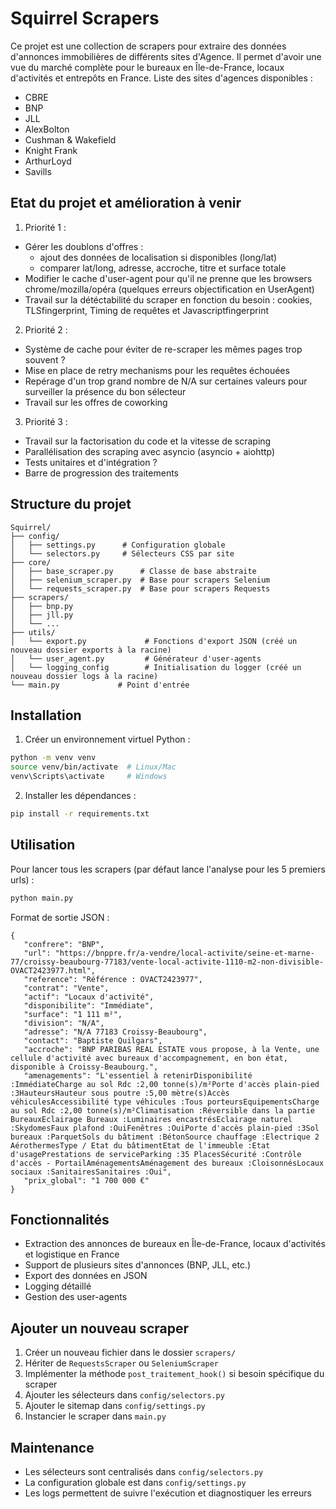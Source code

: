 # Squirrel Scrapers

Ce projet est une collection de scrapers pour extraire des données d'annonces immobilières de différents sites d'Agence.
Il permet d'avoir une vue du marché complète pour le bureaux en Île-de-France, locaux d'activités et entrepôts en France.
Liste des sites d'agences disponibles :
- CBRE
- BNP
- JLL
- AlexBolton
- Cushman & Wakefield
- Knight Frank
- ArthurLoyd
- Savills

## Etat du projet et amélioration à venir

1. Priorité 1 :
- Gérer les doublons d'offres :
   - ajout des données de localisation si disponibles (long/lat)
   - comparer lat/long, adresse, accroche, titre et surface totale
- Modifier le cache d'user-agent pour qu'il ne prenne que les browsers chrome/mozilla/opéra (quelques erreurs objectification en UserAgent)
- Travail sur la détéctabilité du scraper en fonction du besoin : cookies, TLSfingerprint, Timing de requêtes et Javascriptfingerprint

2. Priorité 2 :
- Système de cache pour éviter de re-scraper les mêmes pages trop souvent ?
- Mise en place de retry mechanisms pour les requêtes échouées
- Repérage d'un trop grand nombre de N/A sur certaines valeurs pour surveiller la présence du bon sélecteur
- Travail sur les offres de coworking

3. Priorité 3 :
- Travail sur la factorisation du code et la vitesse de scraping
- Parallélisation des scraping avec asyncio (asyncio + aiohttp)
- Tests unitaires et d'intégration ?
- Barre de progression des traitements

## Structure du projet

```
Squirrel/
├── config/
│   ├── settings.py      # Configuration globale
│   └── selectors.py     # Sélecteurs CSS par site
├── core/
│   ├── base_scraper.py      # Classe de base abstraite
│   ├── selenium_scraper.py  # Base pour scrapers Selenium
│   └── requests_scraper.py  # Base pour scrapers Requests
├── scrapers/
│   ├── bnp.py
│   ├── jll.py
│   └── ...
├── utils/
│   └── export.py             # Fonctions d'export JSON (créé un nouveau dossier exports à la racine)
│   └── user_agent.py         # Générateur d'user-agents
│   └── logging_config        # Initialisation du logger (créé un nouveau dossier logs à la racine)
└── main.py             # Point d'entrée
```

## Installation

1. Créer un environnement virtuel Python :
```bash
python -m venv venv
source venv/bin/activate  # Linux/Mac
venv\Scripts\activate     # Windows
```

2. Installer les dépendances :
```bash
pip install -r requirements.txt
```

## Utilisation

Pour lancer tous les scrapers (par défaut lance l'analyse pour les 5 premiers urls) :
```bash
python main.py
```

Format de sortie JSON :
```
{
   "confrere": "BNP",
   "url": "https://bnppre.fr/a-vendre/local-activite/seine-et-marne-77/croissy-beaubourg-77183/vente-local-activite-1110-m2-non-divisible-OVACT2423977.html",
   "reference": "Référence : OVACT2423977",
   "contrat": "Vente",
   "actif": "Locaux d'activité",
   "disponibilite": "Immédiate",
   "surface": "1 111 m²",
   "division": "N/A",
   "adresse": "N/A 77183 Croissy-Beaubourg",
   "contact": "Baptiste Quilgars",
   "accroche": "BNP PARIBAS REAL ESTATE vous propose, à la Vente, une cellule d'activité avec bureaux d'accompagnement, en bon état, disponible à Croissy-Beaubourg.",
   "amenagements": "L'essentiel à retenirDisponibilité :ImmédiateCharge au sol Rdc :2,00 tonne(s)/m²Porte d'accès plain-pied :3HauteursHauteur sous poutre :5,00 mètre(s)Accès véhiculesAccessibilité type véhicules :Tous porteursEquipementsCharge au sol Rdc :2,00 tonne(s)/m²Climatisation :Réversible dans la partie BureauxEclairage Bureaux :Luminaires encastrésEclairage naturel :SkydomesFaux plafond :OuiFenêtres :OuiPorte d'accès plain-pied :3Sol bureaux :ParquetSols du bâtiment :BétonSource chauffage :Electrique 2 AérothermesType / Etat du bâtimentEtat de l'immeuble :Etat d'usagePrestations de serviceParking :35 PlacesSécurité :Contrôle d'accès - PortailAménagementsAménagement des bureaux :CloisonnésLocaux sociaux :SanitairesSanitaires :Oui",
   "prix_global": "1 700 000 €"
}
```

## Fonctionnalités

- Extraction des annonces de bureaux en Île-de-France, locaux d'activités et logistique en France
- Support de plusieurs sites d'annonces (BNP, JLL, etc.)
- Export des données en JSON
- Logging détaillé
- Gestion des user-agents

## Ajouter un nouveau scraper

1. Créer un nouveau fichier dans le dossier `scrapers/`
2. Hériter de `RequestsScraper` ou `SeleniumScraper`
3. Implémenter la méthode `post_traitement_hook()` si besoin spécifique du scraper
4. Ajouter les sélecteurs dans `config/selectors.py`
5. Ajouter le sitemap dans `config/settings.py`
6. Instancier le scraper dans `main.py`

## Maintenance

- Les sélecteurs sont centralisés dans `config/selectors.py`
- La configuration globale est dans `config/settings.py`
- Les logs permettent de suivre l'exécution et diagnostiquer les erreurs
